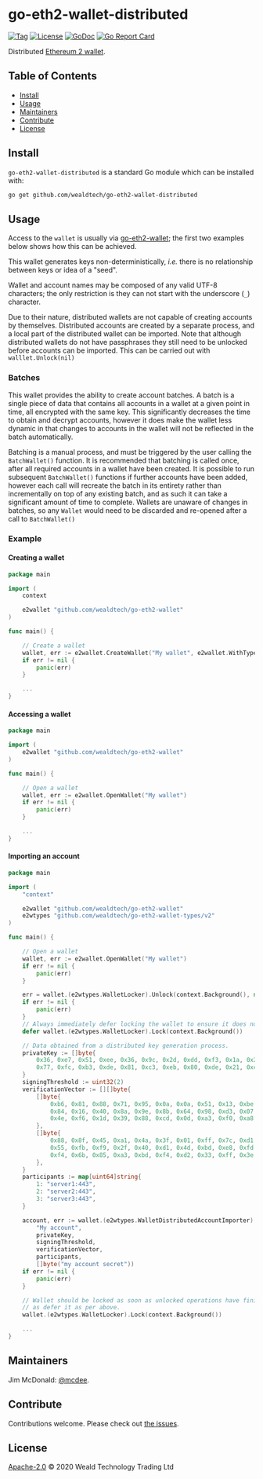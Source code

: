 # go-eth2-wallet-distributed

[![Tag](https://img.shields.io/github/tag/wealdtech/go-eth2-wallet-distributed.svg)](https://github.com/wealdtech/go-eth2-wallet-distributed/releases/)
[![License](https://img.shields.io/github/license/wealdtech/go-eth2-wallet-distributed.svg)](LICENSE)
[![GoDoc](https://godoc.org/github.com/wealdtech/go-eth2-wallet-distributed?status.svg)](https://godoc.org/github.com/wealdtech/go-eth2-wallet-distributed)
[![Go Report Card](https://goreportcard.com/badge/github.com/wealdtech/go-eth2-wallet-distributed)](https://goreportcard.com/report/github.com/wealdtech/go-eth2-wallet-distributed)

Distributed [Ethereum 2 wallet](https://github.com/wealdtech/go-eth2-wallet).


## Table of Contents

- [Install](#install)
- [Usage](#usage)
- [Maintainers](#maintainers)
- [Contribute](#contribute)
- [License](#license)

## Install

`go-eth2-wallet-distributed` is a standard Go module which can be installed with:

```sh
go get github.com/wealdtech/go-eth2-wallet-distributed
```

## Usage

Access to the `wallet` is usually via [go-eth2-wallet](https://github.com/wealdtech/go-eth2-wallet); the first two examples below shows how this can be achieved.

This wallet generates keys non-deterministically, _i.e._ there is no relationship between keys or idea of a "seed".

Wallet and account names may be composed of any valid UTF-8 characters; the only restriction is they can not start with the underscore (`_`) character.

Due to their nature, distributed wallets are not capable of creating accounts by themselves.  Distributed accounts are created by a separate process, and a local part of the distributed wallet can be imported.  Note that although distributed wallets do not have passphrases they still need to be unlocked before accounts can be imported.  This can be carried out with `walllet.Unlock(nil)`

### Batches

This wallet provides the ability to create account batches.  A batch is a single piece of data that contains all accounts in a wallet at a given point in time, all encrypted with the same key.  This significantly decreases the time to obtain and decrypt accounts, however it does make the wallet less dynamic in that changes to accounts in the wallet will not be reflected in the batch automatically.

Batching is a manual process, and must be triggered by the user calling the `BatchWallet()` function.  It is recommended that batching is called once, after all required accounts in a wallet have been created.  It is possible to run subsequent `BatchWallet()` functions if further accounts have been added, however each call will recreate the batch in its entirety rather than incrementally on top of any existing batch, and as such it can take a significant amount of time to complete.  Wallets are unaware of changes in batches, so any `Wallet` would need to be discarded and re-opened after a call to `BatchWallet()`

### Example

#### Creating a wallet
```go
package main

import (
	context

	e2wallet "github.com/wealdtech/go-eth2-wallet"
)

func main() {

    // Create a wallet
    wallet, err := e2wallet.CreateWallet("My wallet", e2wallet.WithType("distributed"))
    if err != nil {
        panic(err)
    }

    ...
}
```

#### Accessing a wallet
```go
package main

import (
	e2wallet "github.com/wealdtech/go-eth2-wallet"
)

func main() {

    // Open a wallet
    wallet, err := e2wallet.OpenWallet("My wallet")
    if err != nil {
        panic(err)
    }

    ...
}
```

#### Importing an account
```go
package main

import (
	"context"

	e2wallet "github.com/wealdtech/go-eth2-wallet"
	e2wtypes "github.com/wealdtech/go-eth2-wallet-types/v2"
)

func main() {

	// Open a wallet
	wallet, err := e2wallet.OpenWallet("My wallet")
	if err != nil {
		panic(err)
	}

	err = wallet.(e2wtypes.WalletLocker).Unlock(context.Background(), nil)
	if err != nil {
		panic(err)
	}
	// Always immediately defer locking the wallet to ensure it does not remain unlocked outside of the function.
	defer wallet.(e2wtypes.WalletLocker).Lock(context.Background())

	// Data obtained from a distributed key generation process.
	privateKey := []byte{
		0x36, 0xe7, 0x51, 0xee, 0x36, 0x9c, 0x2d, 0xdd, 0xf3, 0x1a, 0x2b, 0x84, 0x0b, 0x05, 0x81, 0x92,
		0x77, 0xfc, 0xb3, 0xde, 0x81, 0xc3, 0xeb, 0x80, 0xde, 0x21, 0xcf, 0x2c, 0x74, 0xd6, 0xda, 0x3b,
	}
	signingThreshold := uint32(2)
	verificationVector := [][]byte{
		[]byte{
			0xb6, 0x81, 0x88, 0x71, 0x95, 0x0a, 0x0a, 0x51, 0x13, 0xbe, 0x35, 0xbb, 0x07, 0x06, 0x18, 0x4b,
			0x84, 0x16, 0x40, 0x8a, 0x9e, 0x8b, 0x64, 0x98, 0xd3, 0x07, 0xa5, 0x6f, 0xbb, 0x63, 0x4f, 0x93,
			0x4e, 0xf6, 0x1d, 0x39, 0x88, 0xcd, 0x0d, 0xa3, 0xf0, 0xa8, 0x5d, 0xf9, 0x07, 0x9d, 0x9b, 0x92,
		},
		[]byte{
			0x88, 0x8f, 0x45, 0xa1, 0x4a, 0x3f, 0x01, 0xff, 0x7c, 0xd1, 0xd4, 0xb0, 0x8b, 0xec, 0xd8, 0xfd,
			0x55, 0xfb, 0xf9, 0x2f, 0x40, 0xd1, 0x4d, 0xbd, 0xe8, 0xfd, 0x26, 0xe8, 0x65, 0xea, 0xda, 0x99,
			0xf4, 0x6b, 0x85, 0xa3, 0xbd, 0xf4, 0xd2, 0x33, 0xff, 0x3e, 0xe5, 0x67, 0x5d, 0xeb, 0x41, 0xef,
		},
	}
	participants := map[uint64]string{
		1: "server1:443",
		2: "server2:443",
		3: "server3:443",
	}

	account, err := wallet.(e2wtypes.WalletDistributedAccountImporter).ImportDistributedAccount(context.Background(),
		"My account",
		privateKey,
		signingThreshold,
		verificationVector,
		participants,
		[]byte("my account secret"))
	if err != nil {
		panic(err)
	}

	// Wallet should be locked as soon as unlocked operations have finished; it is safe to explicitly call wallet.Lock() as well
	// as defer it as per above.
	wallet.(e2wtypes.WalletLocker).Lock(context.Background())

	...
}
```

## Maintainers

Jim McDonald: [@mcdee](https://github.com/mcdee).

## Contribute

Contributions welcome. Please check out [the issues](https://github.com/wealdtech/go-eth2-wallet-distributed/issues).

## License

[Apache-2.0](LICENSE) © 2020 Weald Technology Trading Ltd
